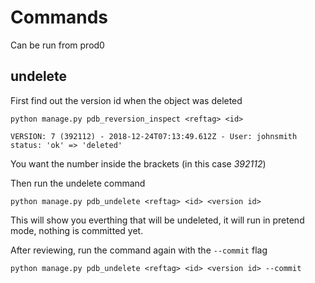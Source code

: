 # Commands

Can be run from prod0

## undelete

First find out the version id when the object was deleted

```
python manage.py pdb_reversion_inspect <reftag> <id>
```

```
VERSION: 7 (392112) - 2018-12-24T07:13:49.612Z - User: johnsmith 
status: 'ok' => 'deleted'
```

You want the number inside the brackets (in this case *392112*)

Then run the undelete command

```
python manage.py pdb_undelete <reftag> <id> <version id>
```

This will show you everthing that will be undeleted, it will run in pretend mode, nothing
is committed yet.

After reviewing, run the command again with the `--commit` flag

```
python manage.py pdb_undelete <reftag> <id> <version id> --commit
```
